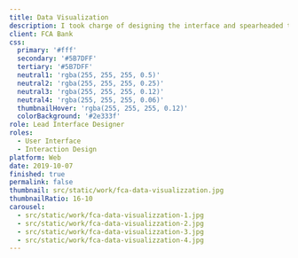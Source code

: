 ```yaml
---
title: Data Visualization
description: I took charge of designing the interface and spearheaded the ideation and creation process for the mortgage simulation concept at FCA Bank, a bank specializing in automotive financing and partnerships with prestigious automotive brands.
client: FCA Bank
css:
  primary: '#fff'
  secondary: '#5B7DFF'
  tertiary: '#5B7DFF'
  neutral1: 'rgba(255, 255, 255, 0.5)'
  neutral2: 'rgba(255, 255, 255, 0.25)'
  neutral3: 'rgba(255, 255, 255, 0.12)'
  neutral4: 'rgba(255, 255, 255, 0.06)'
  thumbnailHover: 'rgba(255, 255, 255, 0.12)'
  colorBackground: '#2e333f'
role: Lead Interface Designer
roles:
  - User Interface
  - Interaction Design
platform: Web
date: 2019-10-07
finished: true
permalink: false
thumbnail: src/static/work/fca-data-visualizzation.jpg
thumbnailRatio: 16-10
carousel:
  - src/static/work/fca-data-visualizzation-1.jpg
  - src/static/work/fca-data-visualizzation-2.jpg
  - src/static/work/fca-data-visualizzation-3.jpg
  - src/static/work/fca-data-visualizzation-4.jpg
---
```

